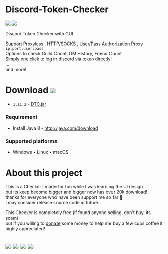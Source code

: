 # Discord-Token-Checker
![](https://img.shields.io/github/downloads/RANKTW/Discord-Token-Checker/total?label=Downloads)
![](https://img.shields.io/github/stars/RANKTW/Discord-Token-Checker)

Discord Token Checker with GUI

Support Proxyless , HTTP/SOCKS , User/Pass Authorization Proxy `ip:port:user:pass`<br>
Options to check Guild Count, DM History, Friend Count<br>
Simply one click to log in discord via token directly!<br>
...<br>
and more!

# Download ![](https://img.shields.io/github/release/RANKTW/Discord-Token-Checker?label=Latest%20version)
  * `1.11.2` - [DTC.jar](https://github.com/RANKTW/Discord-Token-Checker/releases/latest/download/DTC.zip)<!-- or 
[DTC.exe](https://github.com/RANKTW/Discord-Token-Checker/releases/latest/download/DTC.exe)<br> -->

### **Requirement**
  * Install Java 8 - http://java.com/download

### **Supported platforms**
  * Windows • Linux • macOS

#  About this project

This is a Checker I made for fun while I was learning the UI design<br>
but its keep become bigger and bigger now has over 20k download!<br>
thanks for everyone who have been support me so far 🤗<br>
I may consider release source code in future.

This Checker is completely free (if found anyone selling, don't buy, its scam)<br>
but if you willing to [donate](https://tokenu.net/product/609bc4342fd11) some money to help me buy a few cups coffee it highly appreciated!

#  

![.](https://user-images.githubusercontent.com/37373560/73079022-6b3d0d80-3efe-11ea-9dd3-64b23dd78555.png)
![.](https://file.coffee/u/74O8vJrOqL.gif)
![.](https://file.coffee/u/ug2VXgrHz.gif)
![.](https://file.coffee/u/1W0Euej9S9.png)
